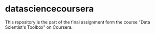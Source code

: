 # datasciencecoursera
This repository is the part of the final assignment form the course "Data Scientist's Toolbox" on Coursera. 
